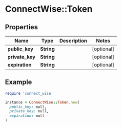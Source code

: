 # ConnectWise::Token

## Properties

| Name | Type | Description | Notes |
| ---- | ---- | ----------- | ----- |
| **public_key** | **String** |  | [optional] |
| **private_key** | **String** |  | [optional] |
| **expiration** | **String** |  | [optional] |

## Example

```ruby
require 'connect_wise'

instance = ConnectWise::Token.new(
  public_key: null,
  private_key: null,
  expiration: null
)
```

